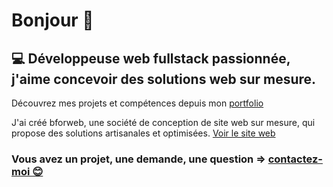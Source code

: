 # Bonjour 👋

## 💻 Développeuse web fullstack passionnée, j'aime concevoir des solutions web sur mesure.

Découvrez mes projets et compétences depuis mon [portfolio](https://portfolio-alice-mimouni.bforweb.fr)

J'ai créé bforweb, une société de conception de site web sur mesure, qui propose des solutions artisanales et optimisées. [Voir le site web](https://bforweb.fr)

### Vous avez un projet, une demande, une question => [contactez-moi 😊](mailto:alicemimouni@outlook.com)
